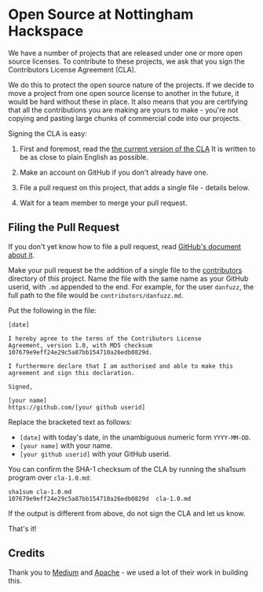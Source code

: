 # Open Source at Nottingham Hackspace

We have a number of projects that are released under one or more open source licenses.  To contribute to these projects, we ask that you sign the Contributors License Agreement (CLA).

We do this to protect the open source nature of the projects.  If we decide to move a project from one open source license to another in the future, it would be hard without these in place.  It also means that you are certifying that all the contributions you are making are yours to make - you're not copying and pasting large chunks of commercial code into our projects.

Signing the CLA is easy:

1. First and foremost, read the [the current version of the
   CLA](cla-1.0.md) It is written to be as close to plain English as possible.

2. Make an account on GitHub if you don't already have one.

3. File a pull request on this project, that adds a single file - details below.

4. Wait for a team member to merge your pull request.


## Filing the Pull Request

If you don't yet know how to file a pull request, read [GitHub's
document about it](https://help.github.com/articles/using-pull-requests).

Make your pull request be the addition of a single file to the
[contributors](contributors) directory of this project. Name the file
with the same name as your GitHub userid, with `.md` appended to the
end. For example, for the user `danfuzz`, the full path to the file
would be `contributors/danfuzz.md`.

Put the following in the file:

```
[date]

I hereby agree to the terms of the Contributors License
Agreement, version 1.0, with MD5 checksum 107679e9eff24e29c5a87bb154710a26edb0829d.

I furthermore declare that I am authorised and able to make this
agreement and sign this declaration.

Signed,

[your name]
https://github.com/[your github userid]
```

Replace the bracketed text as follows:

* `[date]` with today's date, in the unambiguous numeric form `YYYY-MM-DD`.
* `[your name]` with your name.
* `[your github userid]` with your GitHub userid.

You can confirm the SHA-1 checksum of the CLA by running the sha1sum program over `cla-1.0.md`:

```
sha1sum cla-1.0.md
107679e9eff24e29c5a87bb154710a26edb0829d  cla-1.0.md
```

If the output is different from above, do not sign the CLA and let us know.

That's it!

## Credits

Thank you to [Medium](https://github.com/Medium) and [Apache](http://www.apache.org) - we used a lot of their work in building this.
